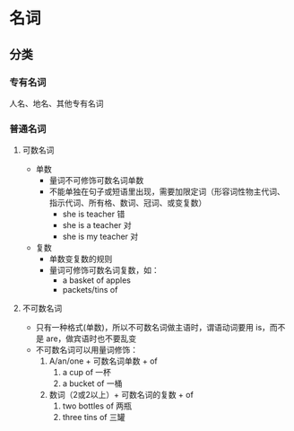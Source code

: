 # 名词

## 分类

### 专有名词

人名、地名、其他专有名词

### 普通名词

1. 可数名词
   - 单数
     - 量词不可修饰可数名词单数
     - 不能单独在句子或短语里出现，需要加限定词（形容词性物主代词、指示代词、所有格、数词、冠词、或变复数）
       - she is teacher 错
       - she is a teacher 对
       - she is my teacher 对
   - 复数
     - 单数变复数的规则
     - 量词可修饰可数名词复数，如：
       - a basket of apples
       - packets/tins of


2. 不可数名词
   - 只有一种格式(单数)，所以不可数名词做主语时，谓语动词要用 is，而不是 are，做宾语时也不要乱变
   - 不可数名词可以用量词修饰：
       1. A/an/one + 可数名词单数 + of 
          1. a cup of 一杯
          2. a bucket of 一桶
       2. 数词（2或2以上）+ 可数名词的复数 + of
          1. two bottles of 两瓶
          2. three tins of 三罐